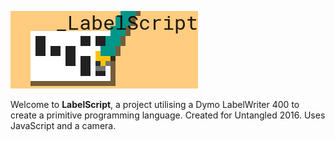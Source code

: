 ![LabelScript logo](labelscript.png)

Welcome to **LabelScript**, a project utilising a Dymo LabelWriter 400 to create a primitive programming language. Created for Untangled 2016. Uses JavaScript and a camera.
